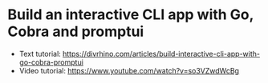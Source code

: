 # Build an interactive CLI app with Go, Cobra and promptui

- Text tutorial: https://divrhino.com/articles/build-interactive-cli-app-with-go-cobra-promptui
- Video tutorial: https://www.youtube.com/watch?v=so3VZwdWcBg
